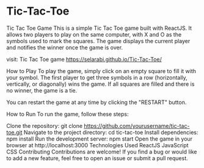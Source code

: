 <!-- @format -->

# Tic-Tac-Toe

Tic Tac Toe Game
This is a simple Tic Tac Toe game built with ReactJS. It allows two players to play on the same computer, with X and O as the symbols used to mark the squares. The game displays the current player and notifies the winner once the game is over.

visit: Tic Tac Toe game https://selarabi.github.io/Tic-Tac-Toe/

How to Play
To play the game, simply click on an empty square to fill it with your symbol. The first player to get three symbols in a row (horizontally, vertically, or diagonally) wins the game. If all squares are filled and there is no winner, the game is a tie.

You can restart the game at any time by clicking the "RESTART" button.

How to Run
To run the game, follow these steps:

Clone the repository: git clone https://github.com/yourusername/tic-tac-toe.git
Navigate to the project directory: cd tic-tac-toe
Install dependencies: npm install
Run the development server: npm start
Open the game in your browser at http://localhost:3000
Technologies Used
ReactJS
JavaScript
CSS
Contributing
Contributions are welcome! If you find a bug or would like to add a new feature, feel free to open an issue or submit a pull request.
